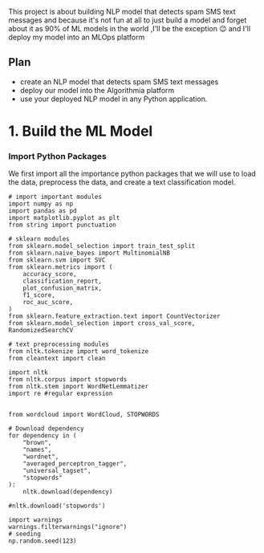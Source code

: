 This project is about building NLP model that detects spam SMS text messages and because it's not fun at all to just build a model and forget about it as 90% of ML models in the world ,I'll be the exception :wink: and I'll deploy my model into an MLOps platform 
## Plan 
- create an NLP model that detects spam SMS text messages
- deploy our model into the Algorithmia platform
- use your deployed NLP model in any Python application.

# 1. Build the ML Model

### Import Python Packages
We first import all the importance python packages that we will use to load the data, preprocess the data, and create a text classification model.
```
# import important modules
import numpy as np
import pandas as pd
import matplotlib.pyplot as plt
from string import punctuation 

# sklearn modules
from sklearn.model_selection import train_test_split
from sklearn.naive_bayes import MultinomialNB
from sklearn.svm import SVC
from sklearn.metrics import (
    accuracy_score,
    classification_report,
    plot_confusion_matrix,
    f1_score,
    roc_auc_score,
)
from sklearn.feature_extraction.text import CountVectorizer
from sklearn.model_selection import cross_val_score, RandomizedSearchCV

# text preprocessing modules
from nltk.tokenize import word_tokenize
from cleantext import clean

import nltk
from nltk.corpus import stopwords
from nltk.stem import WordNetLemmatizer 
import re #regular expression


from wordcloud import WordCloud, STOPWORDS

# Download dependency
for dependency in (
    "brown",
    "names",
    "wordnet",
    "averaged_perceptron_tagger",
    "universal_tagset",
    "stopwords"
):
    nltk.download(dependency)

#nltk.download('stopwords')

import warnings
warnings.filterwarnings("ignore")
# seeding
np.random.seed(123)
```
